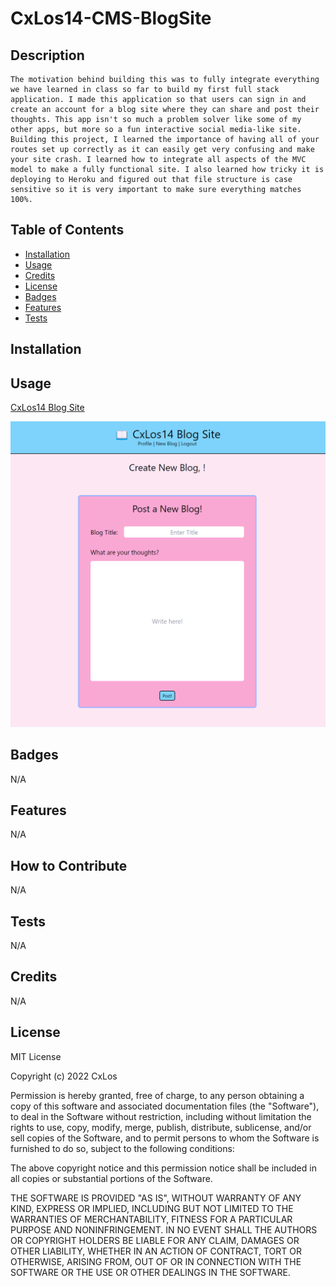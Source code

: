 # CxLos14-CMS-BlogSite

## Description

```
The motivation behind building this was to fully integrate everything we have learned in class so far to build my first full stack application. I made this application so that users can sign in and create an account for a blog site where they can share and post their thoughts. This app isn't so much a problem solver like some of my other apps, but more so a fun interactive social media-like site. Building this project, I learned the importance of having all of your routes set up correctly as it can easily get very confusing and make your site crash. I learned how to integrate all aspects of the MVC model to make a fully functional site. I also learned how tricky it is deploying to Heroku and figured out that file structure is case sensitive so it is very important to make sure everything matches 100%.
```

## Table of Contents 
	
- [Installation](#installation)
- [Usage](#usage)
- [Credits](#credits)
- [License](#license)
- [Badges](#badges)
- [Features](#features)
- [Tests](#tests)


## Installation



## Usage


[CxLos14 Blog Site](https://cxlos14-cms-blogsite.herokuapp.com)

![Screenshot](./assets/images/Screenshot-192357.png)

## Badges

N/A

## Features

N/A

## How to Contribute

N/A

## Tests

N/A

## Credits

N/A

## License

MIT License

Copyright (c) 2022 CxLos

Permission is hereby granted, free of charge, to any person obtaining a copy
of this software and associated documentation files (the "Software"), to deal
in the Software without restriction, including without limitation the rights
to use, copy, modify, merge, publish, distribute, sublicense, and/or sell
copies of the Software, and to permit persons to whom the Software is
furnished to do so, subject to the following conditions:

The above copyright notice and this permission notice shall be included in all
copies or substantial portions of the Software.

THE SOFTWARE IS PROVIDED "AS IS", WITHOUT WARRANTY OF ANY KIND, EXPRESS OR
IMPLIED, INCLUDING BUT NOT LIMITED TO THE WARRANTIES OF MERCHANTABILITY,
FITNESS FOR A PARTICULAR PURPOSE AND NONINFRINGEMENT. IN NO EVENT SHALL THE
AUTHORS OR COPYRIGHT HOLDERS BE LIABLE FOR ANY CLAIM, DAMAGES OR OTHER
LIABILITY, WHETHER IN AN ACTION OF CONTRACT, TORT OR OTHERWISE, ARISING FROM,
OUT OF OR IN CONNECTION WITH THE SOFTWARE OR THE USE OR OTHER DEALINGS IN THE
SOFTWARE.
